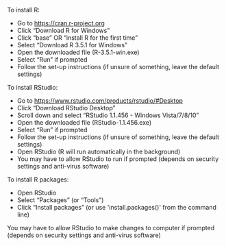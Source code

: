 To install R:

-    Go to https://cran.r-project.org
-    Click “Download R for Windows”
-    Click “base” OR “install R for the first time”
-    Select “Download R 3.5.1 for Windows”
-    Open the downloaded file (R-3.5.1-win.exe)
-    Select “Run” if prompted
-    Follow the set-up instructions (if unsure of something, leave the default settings)

To install RStudio:

-    Go to https://www.rstudio.com/products/rstudio/#Desktop
-    Click “Download RStudio Desktop”
-    Scroll down and select “RStudio 1.1.456 - Windows Vista/7/8/10”
-    Open the downloaded file (RStudio-1.1.456.exe)
-    Select “Run” if prompted
-    Follow the set-up instructions (if unsure of something, leave the default settings)
-    Open RStudio (R will run automatically in the background)
-    You may have to allow RStudio to run if prompted (depends on security settings and anti-virus software)

To install R packages:

-    Open RStudio
-    Select “Packages” (or “Tools”)
-    Click “Install packages” (or use 'install.packages()' from the command line)

You may have to allow RStudio to make changes to computer if prompted (depends on security settings and anti-virus software) 
